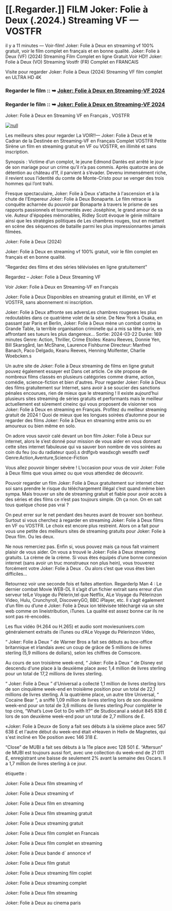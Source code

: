 # [[.Regarder.]] FILM Joker: Folie à Deux (.2024.) Streaming VF — VOSTFR

il y a 11 minutes — Voir-film! Joker: Folie à Deux en streaming vf 100% gratuit, voir le film complet en français et en bonne qualité. Joker: Folie à Deux (VF) (2024) Streaming Film Complet en ligne Gratuit.Voir HD!! Joker: Folie à Deux (VO) Streaming Vostfr (FR) Complet en FRANCAIS

Visite pour regarder Joker: Folie à Deux (2024) Streaming VF film complet en ULTRA HD 4K

### Regarder le film :: ➥ [Joker: Folie à Deux en Streaming-VF 2024](https://dmovie.fun/fr/movie/889737/joker-folie-deuxend?githb)

### Regarder le film :: ➥ [Joker: Folie à Deux en Streaming-VF 2024](https://dmovie.fun/fr/movie/889737/joker-folie-deuxend?githb)

Joker: Folie à Deux en Streaming VF en Français , VOSTFR

[![null](https://static.wixstatic.com/media/855a25_043b5abeb4ae4d35ac003198e7fe56ed~mv2.gif)](https://dmovie.fun/fr/movie/889737/joker-folie-deuxend?githb)

Les meilleurs sites pour regarder La VOIR!!— Joker: Folie à Deux et le Cadran de la Destinée en Streaming-VF en Français Complet VOSTFR Petite Sirène un film en streaming gratuit en VF ou VOSTFR, en illimité et sans inscription.

Synopsis : Victime d’un complot, le jeune Edmond Dantès est arrêté le jour de son mariage pour un crime qu’il n’a pas commis. Après quatorze ans de détention au château d’If, il parvient à s’évader. Devenu immensément riche, il revient sous l’identité du comte de Monte-Cristo pour se venger des trois hommes qui l’ont trahi.

Fresque spectaculaire, Joker: Folie à Deux s'attache à l'ascension et à la chute de l'Empereur Joker: Folie à Deux Bonaparte. Le film retrace la conquête acharnée du pouvoir par Bonaparte à travers le prisme de ses rapports passionnels et tourmentés avec Joséphine, le grand amour de sa vie. Auteur d'épopées mémorables, Ridley Scott évoque le génie militaire ainsi que les stratégies politiques de Les chambres rouges, tout en mettant en scène des séquences de bataille parmi les plus impressionnantes jamais filmées.

Joker: Folie à Deux (2024)

Joker: Folie à Deux en streaming vf 100% gratuit, voir le film complet en français et en bonne qualité.

“Regardez des films et des séries télévisées en ligne gratuitement”

Regardez – Joker: Folie à Deux Streaming VF

Voir Joker: Folie à Deux en Streaming-VF en Français

Joker: Folie à Deux Disponibles en streaming gratuit et illimité, en VF et VOSTFR, sans abonnement ni inscription.

Joker: Folie à Deux affronte ses adversLes chambres rougeses les plus redoutables dans ce quatrième volet de la série. De New York à Osaka, en passant par Paris et Berlin, Joker: Folie à Deux mène un combat contre la Grande Table, la terrible organisation criminelle qui a mis sa tête à prix, en affrontant ses tueurs les plus dangereux... Sortie: 2024-03-22 Durée: 169 minutes Genre: Action, Thriller, Crime Etoiles: Keanu Reeves, Donnie Yen, Bill Skarsgård, Ian McShane, Laurence Fishburne Directeur: Manfred Banach, Paco Delgado, Keanu Reeves, Henning Molfenter, Charlie Woebcken.s

Un autre site de Joker: Folie à Deux streaming de films en ligne gratuit pouvez également essayer est Dans cet article. Ce site propose de nombreux films classés en plusieurs catégories comme drame, action, comédie, science-fiction et bien d'autres. Pour regarder Joker: Folie à Deux des films gratuitement sur Internet, sans avoir à se soucier des sanctions pénales encourues, rien de mieux que le streaming ! Il existe aujourd’hui plusieurs sites streaming de séries gratuits et performants mais le meilleur actuellement est sûrement cineinc qui vous proposent de visionner vos Joker: Folie à Deux en streaming en Français. Profitez du meilleur streaming gratuit de 2024 ! Quoi de mieux que les longues soirées d’automne pour se regarder des films Joker: Folie à Deux en streaming entre amis ou en amoureux ou bien même en solo.

On adore vous savoir calé devant un bon film Joker: Folie à Deux sur internet, alors le s’est donné pour mission de vous aider en vous donnant cette sites internet fabuleuse qui va sauver bon nombre de vos soirées au coin du feu (ou du radiateur quoi).s drdfgvb wasdxcgh wesdfh swdf Genre:Action,Aventure,Science-Fiction

Vous allez pouvoir binger sévère ! L’occasion pour vous de voir Joker: Folie à Deux films que vous aimez ou que vous attendiez de découvrir.

Pouvoir regarder un film Joker: Folie à Deux gratuitement sur internet chez soi sans prendre le risque du téléchargement illégal c’est quand même bien sympa. Mais trouver un site de streaming gratuit et fiable pour avoir accès à des séries et des films ce n’est pas toujours simple. Oh ça non. On en sait tous quelque chose pas vrai ?

On peut errer sur le net pendant des heures avant de trouver son bonheur. Surtout si vous cherchez à regarder en streaming Joker: Folie à Deux films en VF ou VOSTFR. Le choix est encore plus restreint. Alors on a fait pour vous une petite des meilleurs sites de streaming gratuits pour Joker: Folie à Deux film. Ou les deux.

Ne nous remerciez pas. Enfin si, vous pouvez mais ça nous fait vraiment plaisir de vous aider. On vous a trouvé le Joker: Folie à Deux streaming gratuits. La crème de la crème. Si vous êtes équipés d’une bonne connexion internet (sans avoir un truc monstrueux non plus hein), vous trouverez forcément votre Joker: Folie à Deux . Ou alors c’est que vous êtes bien difficiles…

Retournez voir une seconde fois et faites attention. RegarderIp Man 4 : Le dernier combat Movie WEB-DL Il s’agit d’un fichier extrait sans erreur d’un serveur telLe Voyage du Pèlerin,tel que Netflix, ALe Voyage du Pèlerinzon Video, Hulu, Crunchyroll, DiscoveryGO, BBC iPlayer, etc. Il s’agit également d’un film ou d’une é Joker: Folie à Deux ion télévisée téléchargé via un site web comme on lineistribution, iTunes. La qualité est assez bonne car ils ne sont pas ré-encodés.

Les flux vidéo (H.264 ou H.265) et audio sont moviesunivers.com généralement extraits de iTunes ou d’ALe Voyage du Pèlerinzon Video,

“ Joker: Folie à Deux ” de Warner Bros a fait ses débuts au box-office britannique et irlandais avec un coup de grâce de 5 millions de livres sterling (5,9 millions de dollars), selon les chiffres de Comscore.

Au cours de son troisième week-end, “ Joker: Folie à Deux ” de Disney est descendu d'une place à la deuxième place avec 1,4 million de livres sterling pour un total de 17,2 millions de livres sterling.

“ Joker: Folie à Deux ” d'Universal a collecté 1,1 million de livres sterling lors de son cinquième week-end en troisième position pour un total de 22,1 millions de livres sterling. À la quatrième place, un autre titre Universal, “ Cocaine Bear ”, a sniffé 1,09 million de livres sterling lors de son deuxième week-end pour un total de 3,6 millions de livres sterling.Pour compléter le top cinq, “What’s Love Got to Do with It?” de Studiocanal a séduit 845 838 £ lors de son deuxième week-end pour un total de 2,7 millions de £.

«Joker: Folie à Deux» de Sony a fait ses débuts à la sixième place avec 567 638 £ et l'autre début du week-end était «Heaven in Hell» de Magnetes, qui s'est incliné en 10e position avec 146 318 £.

“Close” de MUBI a fait ses débuts à la 11e place avec 128 501 £. “Aftersun” de MUBI est toujours aussi fort, avec une collection du week-end de 21 011 £, enregistrant une baisse de seulement 2% avant la semaine des Oscars. Il a 1,7 million de livres sterling à ce jour.

étiquette :

Joker: Folie à Deux film streaming vf

Joker: Folie à Deux streaming vf

Joker: Folie à Deux film en streaming

Joker: Folie à Deux film streaming gratuit

Joker: Folie à Deux streaming gratuit

Joker: Folie à Deux film complet en Francais

Joker: Folie à Deux film complet en streaming

Joker: Folie à Deux bande d` annonce vf

Joker: Folie à Deux film gratuit

Joker: Folie à Deux streaming film coplet

Joker: Folie à Deux streaming complet

Joker: Folie à Deux film streaming

Joker: Folie à Deux au cinema paris
